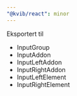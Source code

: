 ```yaml
---
"@kvib/react": minor
---
```


Eksportert til

- InputGroup
- InputAddon
- InputLeftAddon
- InputRightAddon
- InputLeftElement
- InputRightElement
